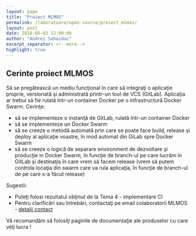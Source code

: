 ```yaml
---
layout: page
title: "Proiect MLMOS"
permalink: /laboratoare/open-source/proiect_mlmos/
layout: post
date: 2018-05-02 12:00:00
author: "Andrei Sahaidac"
excerpt_separator: <!--more-->
highlight: true
---
```


## Cerinte proiect MLMOS

Să se pregătească un mediu funcţional în care să integraţi o aplicaţie proprie, versionată şi administrată printr-un tool de VCS (GitLab). 
Aplicaţia ar trebui să fie rulată într-un container Docker pe o infrastructură Docker Swarm.
Cerinţe:
- să se implementeze o instanţă de GitLab, rulată într-un container Docker
- să se implementeze un Docker Swarm
- să se creeze o metodă automată prin care se poate face build, release şi deploy al aplicaţie voastre, în mod automat din GiLab spre Docker Swarm
- să se creeze o logică de separare environment de dezvoltare şi producţie in Docker Swarm, în funcţie de branch-ul pe care lucrăm în GitLab şi destinaţia în care vrem să facem release (vrem să putem controla locaţia din swarm care va rula aplicaţia, în funcţie de branch-ul de pe care s-a făcut release)


Sugestii:
- Puteţi folosi rezultatul obţinut de la Tema 4 - implementare CI
- Pentru clarificări sau întrebări, contactaţi pe email colaboratorii MLMOS - [detalii contact](https://courses.tss-yonder.com/echipa/)

Vă recomandăm să folosiţi paginile de documentaţie ale produselor cu care veţi lucra !
